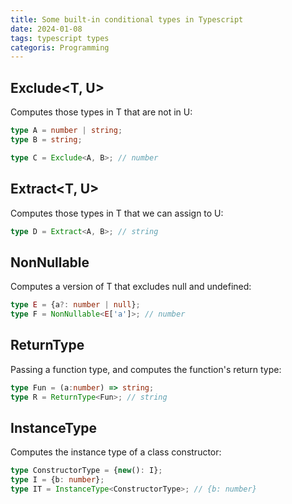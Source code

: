 ```yaml
---
title: Some built-in conditional types in Typescript
date: 2024-01-08
tags: typescript types
categoris: Programming
---
```


## Exclude<T, U>

Computes those types in T that are not in U:

```typescript
type A = number | string;
type B = string;

type C = Exclude<A, B>; // number
```


## Extract<T, U>

Computes those types in T that we can assign to U:

```typescript
type D = Extract<A, B>; // string
```

##  NonNullable

Computes a version of T that excludes null and undefined:

```typescript
type E = {a?: number | null};
type F = NonNullable<E['a']>; // number
```

## ReturnType

Passing a function type, and computes the function's return type:

```typescript
type Fun = (a:number) => string;
type R = ReturnType<Fun>; // string
```

## InstanceType

Computes the instance type of a class constructor:

```typescript
type ConstructorType = {new(): I};
type I = {b: number};
type IT = InstanceType<ConstructorType>; // {b: number}
```